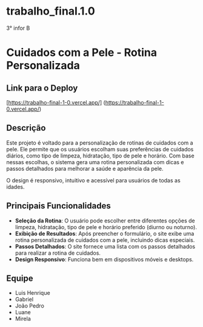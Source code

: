 # trabalho_final.1.0
3° infor B

# Cuidados com a Pele - Rotina Personalizada

## Link para o Deploy
[https://trabalho-final-1-0.vercel.app/]
(https://trabalho-final-1-0.vercel.app/)

## Descrição
Este projeto é voltado para a personalização de rotinas de cuidados com a pele. Ele permite que os usuários escolham suas preferências de cuidados diários, como tipo de limpeza, hidratação, tipo de pele e horário. Com base nessas escolhas, o sistema gera uma rotina personalizada com dicas e passos detalhados para melhorar a saúde e aparência da pele.

O design é responsivo, intuitivo e acessível para usuários de todas as idades.

## Principais Funcionalidades
- **Seleção da Rotina**: O usuário pode escolher entre diferentes opções de limpeza, hidratação, tipo de pele e horário preferido (diurno ou noturno).
- **Exibição de Resultados**: Após preencher o formulário, o site exibe uma rotina personalizada de cuidados com a pele, incluindo dicas especiais.
- **Passos Detalhados**: O site fornece uma lista com os passos detalhados para realizar a rotina de cuidados.
- **Design Responsivo**: Funciona bem em dispositivos móveis e desktops.

## Equipe
- Luis Henrique
- Gabriel
- João Pedro
- Luane
- Mirela